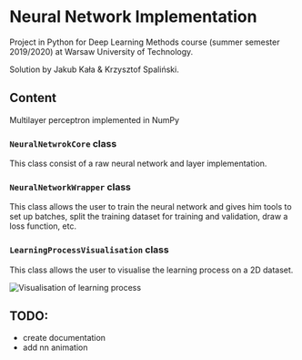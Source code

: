 # Neural Network Implementation

Project in Python for Deep Learning Methods course (summer semester 2019/2020) at Warsaw University of Technology.

Solution by Jakub Kała & Krzysztof Spaliński. 

## Content

Multilayer perceptron implemented in NumPy

### `NeuralNetwrokCore` class

This class consist of a raw neural network and layer implementation. 

### `NeuralNetworkWrapper` class

This class allows the user to train the neural network and gives him 
tools to set up batches, split the training dataset for training and validation, draw a loss function, etc.

### `LearningProcessVisualisation` class

This class allows the user to visualise the learning process on a 2D dataset. 

![Visualisation of learning process](animation/three_gauss_1000.gif)


## TODO:
* create documentation
* add nn animation
